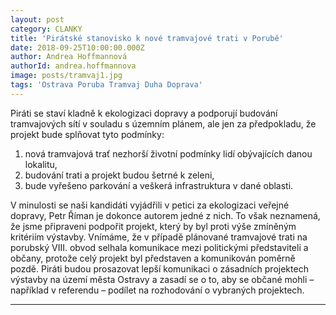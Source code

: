 ```yaml
---
layout: post
category: CLANKY
title: 'Pirátské stanovisko k nové tramvajové trati v Porubě'
date: 2018-09-25T10:00:00.000Z
author: Andrea Hoffmannová
authorId: andrea.hoffmannova
image: posts/tramvaj1.jpg
tags: 'Ostrava Poruba Tramvaj Duha Doprava'
---
```


Piráti se staví kladně k ekologizaci dopravy a podporují budování tramvajových sítí v souladu s územním plánem, ale jen za předpokladu, že projekt bude splňovat tyto podmínky:

<ol>
<li>nová tramvajová trať nezhorší životní podmínky lidí obývajících danou lokalitu,</li>
<li>budování trati a projekt budou šetrné k zeleni,</li>
<li>bude vyřešeno parkování a veškerá infrastruktura v dané oblasti.</li>
</ol>
 
V minulosti se naši kandidáti vyjádřili v petici za ekologizaci veřejné dopravy, Petr Říman je dokonce autorem jedné z nich. To však neznamená, že jsme připraveni podpořit projekt, který by byl proti výše zmíněným kritériím výstavby. Vnímáme, že v případě plánované tramvajové trati na porubský VIII.&nbsp;obvod selhala komunikace mezi politickými představiteli a občany, protože celý projekt byl představen a komunikován poměrně pozdě. Piráti budou prosazovat lepší komunikaci o zásadních projektech výstavby na území města Ostravy a zasadí se o to, aby se občané mohli – například v referendu – podílet na rozhodování o vybraných projektech. 

---
